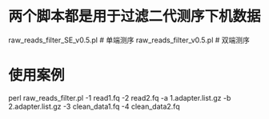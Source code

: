 ﻿# 两个脚本都是用于过滤二代测序下机数据
raw_reads_filter_SE_v0.5.pl # 单端测序
raw_reads_filter_v0.5.pl # 双端测序

# 使用案例
perl raw_reads_filter.pl -1 read1.fq -2 read2.fq -a 1.adapter.list.gz -b 2.adapter.list.gz -3 clean_data1.fq -4 clean_data2.fq
